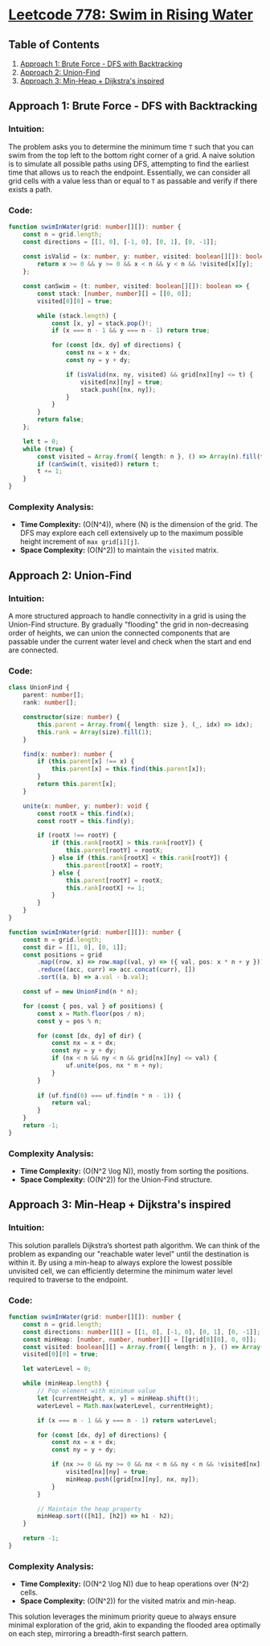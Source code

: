 # [Leetcode 778: Swim in Rising Water](https://leetcode.com/problems/swim-in-rising-water/)

## Table of Contents
1. [Approach 1: Brute Force - DFS with Backtracking](#approach-1-brute-force-dfs-with-backtracking)
2. [Approach 2: Union-Find](#approach-2-union-find)
3. [Approach 3: Min-Heap + Dijkstra's inspired](#approach-3-min-heap-dijkstras-inspired)

## Approach 1: Brute Force - DFS with Backtracking

### Intuition:
The problem asks you to determine the minimum time `T` such that you can swim from the top left to the bottom right corner of a grid. A naive solution is to simulate all possible paths using DFS, attempting to find the earliest time that allows us to reach the endpoint. Essentially, we can consider all grid cells with a value less than or equal to `T` as passable and verify if there exists a path.

### Code:
```typescript
function swimInWater(grid: number[][]): number {
    const n = grid.length;
    const directions = [[1, 0], [-1, 0], [0, 1], [0, -1]];
    
    const isValid = (x: number, y: number, visited: boolean[][]): boolean => {
        return x >= 0 && y >= 0 && x < n && y < n && !visited[x][y];
    };

    const canSwim = (t: number, visited: boolean[][]): boolean => {
        const stack: [number, number][] = [[0, 0]];
        visited[0][0] = true;

        while (stack.length) {
            const [x, y] = stack.pop()!;
            if (x === n - 1 && y === n - 1) return true;

            for (const [dx, dy] of directions) {
                const nx = x + dx;
                const ny = y + dy;

                if (isValid(nx, ny, visited) && grid[nx][ny] <= t) {
                    visited[nx][ny] = true;
                    stack.push([nx, ny]);
                }
            }
        }
        return false;
    };

    let t = 0;
    while (true) {
        const visited = Array.from({ length: n }, () => Array(n).fill(false));
        if (canSwim(t, visited)) return t;
        t += 1;
    }
}

```

### Complexity Analysis:
- **Time Complexity:** \(O(N^4)\), where \(N\) is the dimension of the grid. The DFS may explore each cell extensively up to the maximum possible height increment of `max grid[i][j]`.
- **Space Complexity:** \(O(N^2)\) to maintain the `visited` matrix.

## Approach 2: Union-Find

### Intuition:
A more structured approach to handle connectivity in a grid is using the Union-Find structure. By gradually "flooding" the grid in non-decreasing order of heights, we can union the connected components that are passable under the current water level and check when the start and end are connected.

### Code:
```typescript
class UnionFind {
    parent: number[];
    rank: number[];

    constructor(size: number) {
        this.parent = Array.from({ length: size }, (_, idx) => idx);
        this.rank = Array(size).fill(1);
    }

    find(x: number): number {
        if (this.parent[x] !== x) {
            this.parent[x] = this.find(this.parent[x]);
        }
        return this.parent[x];
    }

    unite(x: number, y: number): void {
        const rootX = this.find(x);
        const rootY = this.find(y);

        if (rootX !== rootY) {
            if (this.rank[rootX] > this.rank[rootY]) {
                this.parent[rootY] = rootX;
            } else if (this.rank[rootX] < this.rank[rootY]) {
                this.parent[rootX] = rootY;
            } else {
                this.parent[rootY] = rootX;
                this.rank[rootX] += 1;
            }
        }
    }
}

function swimInWater(grid: number[][]): number {
    const n = grid.length;
    const dir = [[1, 0], [0, 1]];
    const positions = grid
        .map((row, x) => row.map((val, y) => ({ val, pos: x * n + y })))
        .reduce((acc, curr) => acc.concat(curr), [])
        .sort((a, b) => a.val - b.val);

    const uf = new UnionFind(n * n);

    for (const { pos, val } of positions) {
        const x = Math.floor(pos / n);
        const y = pos % n;

        for (const [dx, dy] of dir) {
            const nx = x + dx;
            const ny = y + dy;
            if (nx < n && ny < n && grid[nx][ny] <= val) {
                uf.unite(pos, nx * n + ny);
            }
        }
        
        if (uf.find(0) === uf.find(n * n - 1)) {
            return val;
        }
    }
    return -1;
}
```

### Complexity Analysis:
- **Time Complexity:** \(O(N^2 \log N)\), mostly from sorting the positions.
- **Space Complexity:** \(O(N^2)\) for the Union-Find structure.

## Approach 3: Min-Heap + Dijkstra's inspired

### Intuition:
This solution parallels Dijkstra’s shortest path algorithm. We can think of the problem as expanding our "reachable water level" until the destination is within it. By using a min-heap to always explore the lowest possible unvisited cell, we can efficiently determine the minimum water level required to traverse to the endpoint.

### Code:
```typescript
function swimInWater(grid: number[][]): number {
    const n = grid.length;
    const directions: number[][] = [[1, 0], [-1, 0], [0, 1], [0, -1]];
    const minHeap: [number, number, number][] = [[grid[0][0], 0, 0]];
    const visited: boolean[][] = Array.from({ length: n }, () => Array(n).fill(false));
    visited[0][0] = true;

    let waterLevel = 0;

    while (minHeap.length) {
        // Pop element with minimum value
        let [currentHeight, x, y] = minHeap.shift()!;
        waterLevel = Math.max(waterLevel, currentHeight);

        if (x === n - 1 && y === n - 1) return waterLevel;

        for (const [dx, dy] of directions) {
            const nx = x + dx;
            const ny = y + dy;

            if (nx >= 0 && ny >= 0 && nx < n && ny < n && !visited[nx][ny]) {
                visited[nx][ny] = true;
                minHeap.push([grid[nx][ny], nx, ny]);
            }
        }

        // Maintain the heap property
        minHeap.sort(([h1], [h2]) => h1 - h2);
    }

    return -1;
}
```

### Complexity Analysis:
- **Time Complexity:** \(O(N^2 \log N)\) due to heap operations over \(N^2\) cells.
- **Space Complexity:** \(O(N^2)\) for the visited matrix and min-heap. 

This solution leverages the minimum priority queue to always ensure minimal exploration of the grid, akin to expanding the flooded area optimally on each step, mirroring a breadth-first search pattern.

